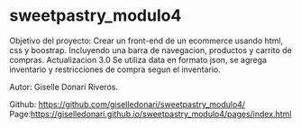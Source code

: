 # sweetpastry_modulo4

Objetivo del proyecto: Crear un front-end de un ecommerce usando html, css y boostrap. Incluyendo una barra de navegacion, productos y carrito de compras. 
Actualizacion 3.0 Se utiliza data en formato json, se agrega inventario y restricciones de compra segun el inventario.

Autor: Giselle Donari Riveros.

Github: https://github.com/giselledonari/sweetpastry_modulo4/
Page:https://giselledonari.github.io/sweetpastry_modulo4/pages/index.html
